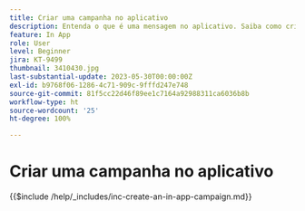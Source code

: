 ```yaml
---
title: Criar uma campanha no aplicativo
description: Entenda o que é uma mensagem no aplicativo. Saiba como criar, configurar e publicar mensagens no aplicativo em campanhas.
feature: In App
role: User
level: Beginner
jira: KT-9499
thumbnail: 3410430.jpg
last-substantial-update: 2023-05-30T00:00:00Z
exl-id: b9768f06-1286-4c71-909c-9fffd247e748
source-git-commit: 81f5cc22d46f89ee1c7164a92988311ca6036b8b
workflow-type: ht
source-wordcount: '25'
ht-degree: 100%

---
```


# Criar uma campanha no aplicativo

{{$include /help/_includes/inc-create-an-in-app-campaign.md}}
